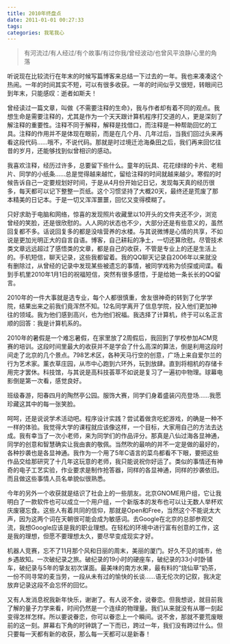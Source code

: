 ```yaml
---
title: 2010年终盘点
date: 2011-01-01 00:27:33
tags:
categories: 我笔我心
---
```


>有河流过/有人经过/有个故事/有过你我/曾经波动/也曾风平浪静/心里的角落

听说现在比较流行在年末的时候写篇博客来总结一下过去的一年。我也来凑凑这个热闹。一年的时间其实不短，可以有很多收获。一年的时间似乎又很短，转眼间已到年末，只能感叹：逝者如斯夫！

曾经读过一篇文章，叫做《不需要注释的生命》，我与作者却有着不同的观点。我想生命是需要注释的，尤其是作为一个天天跟计算机程序打交道的人，更是深刻了解注释的重要性。注释不同于解释，解释是找借口，而注释是一种帮助回忆的工具。注释的作用并不是体现在眼前，而是在几个月、几年过后，当我们回过头来再看这段代码……哦不，不说代码。那就是时过境迁沧海桑田之后，我们再来回忆往昔的岁月，还能够找到似曾相识的感动。

<!--more-->

我喜欢注释，经历过许多，总要留下些什么。童年的玩具、花花绿绿的卡片、老相片、同学的小纸条……总是觉得越来越忙，留给注释的时间就越来越少。寒假的时候告诉自己一定要规划好时间，于是从4月份开始记日记，发现每天真的经历很多，每天都可以记下整整一页纸。这个习惯坚持了大概20天，最终还是荒废了那本精美的日记本。于是一切又浑浑噩噩，回忆又变得模糊了。

只好求助于电脑和网络，惊喜的发现照片收藏里以10开头的文件夹还不少，浏览曾经的笑脸，还是很欣慰的。人人网的状态也不少，大部分还是有些意义的，虽然回复都不多。话说回复多的都是没啥营养的水楼。与其说微博是心情的共享，不如说是更加光明正大的自言自语。博客，自己耕耘的净土，一切还算欣慰。尽管技术类文章远远超过了感悟类的文章，都是自己的收获，不管是专业上的还是生活上的。手机短信，聊天记录，这些我都留着。我的QQ聊天记录自2006年以来就没有删除过，从曾经的记录中发现某些被遗忘的事情，被同学戏称为侦探或间谍。看到手机里2010年1月1日的祝福短信，突然有很多感悟，于是给她一条长长的QQ留言。

2010年的一件大事就是选专业，每个人都很慎重，舍友很神奇的转到了化学学院，结果出来之前我们竟浑然不知。12名同学离开了信息学院，投入他们更加神往的领域。我为他们感到高兴，也为他们祝福。我选择了计算机，终于可以名正言顺的回答：我是计算机系的。

2010年的暑假是一个难忘暑假，在家里放了2周假后，我回到了学校参加ACM竞赛的培训。这段时间里最大的收获并不是学会了什么高深的算法，倒是利用这段时间走了北京的几个景点。798艺术区，各种天马行空的创意，广场上来自爱尔兰的行为艺术家。薰衣草庄园，从市中心跑到六环外，玩到放肆。直到将相机的存储卡用完才罢休。科技馆，与其说是高科技荟萃不如说是复习了一遍初中物理。球幕电影倒是第一次看，感觉良好。

班级春游，阳春四月的陶然亭公园。服饰大赛，同学们身着盛装闪亮登场……我愿珍藏这其中的每一张笑脸。

呵呵，还是说说学术活动吧。程序设计实践？尝试着做贪吃蛇游戏，的确是一种不一样的体验。我觉得大学的课程就应该像这样，一个目标，大家用自己的方法去达成。我有幸当了一次小老师，来为同学们的作品评分。那真是八仙过海各显神通，同学的创意和智慧确实让我由衷的敬佩。当然吹的最响的并不一定是做的最好的，各种抄袭也是各显神通。我作为一个用了5年C语言的菜鸟都看不下眼，要把这些作品交给那研究了十几年这玩意的老师，我只能说祝你好运了。类似的事情还有神奇的电子工艺实验，作业要求是制作抢答器，同样的各显神通，同样的抄袭依旧。而且做这些事情人员名单貌似很熟悉。

今年的另外一个收获就是结识了社会上的一些朋友。北京GNOME用户组，它让我明白了一款软件也可以成立一个用户组，一个新版本的发布也可以让无数人举杯欢庆废寝忘食。这些人有着共同的信仰，那就是Open和Free，当然这个不能说太大声，因为这两个词在天朝很可能会成为敏感词。去Google在北京的总部参观交流，我想Google应该是我的职业理想。在轻松的环境中进行富有创意的工作，这是我的理想，但愿不要理想太久，要尽早变成现实才好。

机器人竞赛，忘不了11月那个风和日丽的周末，美丽的厦门。好久不见的城市，他乡遇故知。一次破纪录之旅。破纪录的19小时的硬座车，破纪录的33小时卧铺车，破纪录与5年的挚友初次谋面。最美味的南方水果，最有料的“烧仙草”奶茶，一份不同寻常的麦当劳，一段从未有过的愉快的长谈……语无伦次的记叙，我决定放弃记录这段不会忘怀的回忆。

又有人发消息祝我新年快乐，谢谢了。有人说不舍，说眷恋。但我想说，就目前我了解的量子力学来看，时间仍然是一个连续的物理量。我们从来就没有从哪一刻起变得怎样怎样。所以要说眷恋，你可以眷恋上一个瞬间。说不舍，那就不要荒废眼前的这一刻。屏幕右下角的时钟跳了一下而已，跨过一年，我们没有跨过什么。但只要每一天都有新的收获，那么每一天都可以是新春！
